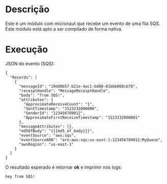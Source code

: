 # Descrição

Este é um módulo com micronaut que recebe um evento de uma fila SQS.
Este módulo está apto a ser compilado de forma nativa.

# Execução

JSON do evento (SQS):

    {
      "Records": [
        {
          "messageId": "19dd0b57-b21e-4ac1-bd88-01bbb068cb78",
          "receiptHandle": "MessageReceiptHandle",
          "body": "from SQS!",
          "attributes": {
            "ApproximateReceiveCount": "1",
            "SentTimestamp": "1523232000000",
            "SenderId": "123456789012",
            "ApproximateFirstReceiveTimestamp": "1523232000001"
          },
          "messageAttributes": {},
          "md5OfBody": "{{{md5_of_body}}}",
          "eventSource": "aws:sqs",
          "eventSourceARN": "arn:aws:sqs:us-east-1:123456789012:MyQueue",
          "awsRegion": "us-east-1"
        }
      ]
    }

O resultado esperado é retornar **ok** e imprimir nos logs:

    hey from SQS!